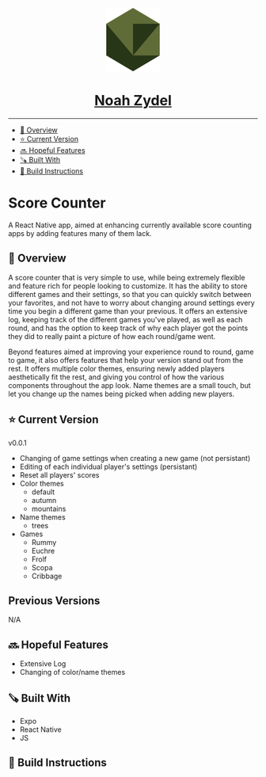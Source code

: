 <p align="center">
  <a href="https://noahzydel.com">
    <img alt="Noah Logo" height="128" src="./.github/resources/NoahLogo.svg">
    <h1 align="center">Noah Zydel</h1>
  </a>
</p>

---

- [📖 Overview](#-overview)
- [⭐️ Current Version](#-current-version)
- [🔜 Hopeful Features](#-hopeful-features)
- [🪚 Built With](#-built-with)
- [🔨 Build Instructions](#-build-instructions)

# Score Counter
A React Native app, aimed at enhancing currently available score counting apps by adding features many of them lack.

## 📖 Overview
A score counter that is very simple to use, while being extremely flexible and feature rich for people looking to customize. It has the ability to store different games and their settings, so that you can quickly switch between your favorites, and not have to worry about changing around settings every time you begin a different game than your previous. It offers an extensive log, keeping track of the different games you've played, as well as each round, and has the option to keep track of why each player got the points they did to really paint a picture of how each round/game went. 

Beyond features aimed at improving your experience round to round, game to game, it also offers features that help your version stand out from the rest. It offers multiple color themes, ensuring newly added players aesthetically fit the rest, and giving you control of how the various components throughout the app look. Name themes are a small touch, but let you change up the names being picked when adding new players.

## ⭐️ Current Version
v0.0.1
- Changing of game settings when creating a new game (not persistant)
- Editing of each individual player's settings (persistant)
- Reset all players' scores
- Color themes
  - default
  - autumn
  - mountains
- Name themes
  - trees
- Games
  - Rummy
  - Euchre
  - Frolf
  - Scopa
  - Cribbage

## Previous Versions
N/A

## 🔜 Hopeful Features
- Extensive Log
- Changing of color/name themes
  
## 🪚 Built With
- Expo
- React Native
- JS

## 🔨 Build Instructions
